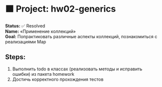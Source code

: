 <!DOCTYPE html>
<html lang="en">
<head>
    <meta charset="UTF-8">
</head>
<body>
<div class="main-content">
<h1>
    ⬛ Project: hw02-generics
</h1>
    <div class="task">
        <b>Status:</b> ✅ Resolved
        <br><b>Name:</b> «‎Применение коллекций»
        <br><b>Goal:</b> Попрактиковать различные аспекты коллекций, познакомиться с реализациями Map
        <h2>Steps:</h2>
        <ol>
            <li>Выполнить todo в классах (реализовать методы и исправить ошибки) из пакета homework</li>
            <li>Достичь корректного прохождения тестов</li>
        </ol>
    </div>
</div>
</body>
</html>